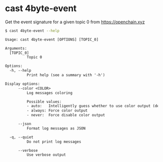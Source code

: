 # cast 4byte-event

Get the event signature for a given topic 0 from https://openchain.xyz

```bash
$ cast 4byte-event --help
```

```txt
Usage: cast 4byte-event [OPTIONS] [TOPIC_0]

Arguments:
  [TOPIC_0]
          Topic 0

Options:
  -h, --help
          Print help (see a summary with '-h')

Display options:
      --color <COLOR>
          Log messages coloring

          Possible values:
          - auto:   Intelligently guess whether to use color output (default)
          - always: Force color output
          - never:  Force disable color output

      --json
          Format log messages as JSON

  -q, --quiet
          Do not print log messages

      --verbose
          Use verbose output
```